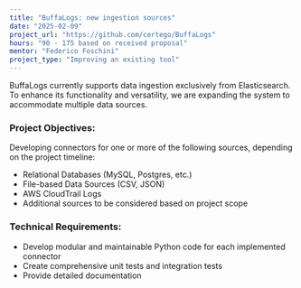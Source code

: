 ```yaml
---
title: "BuffaLogs: new ingestion sources"
date: "2025-02-09"
project_url: "https://github.com/certego/BuffaLogs"
hours: "90 - 175 based on received proposal"
mentor: "Federico Foschini"
project_type: "Improving an existing tool"
---
```


BuffaLogs currently supports data ingestion exclusively from Elasticsearch. To enhance its functionality and versatility, we are expanding the system to accommodate multiple data sources.

### Project Objectives:
Developing connectors for one or more of the following sources, depending on the project timeline:

* Relational Databases (MySQL, Postgres, etc.)
* File-based Data Sources (CSV, JSON)
* AWS CloudTrail Logs
* Additional sources to be considered based on project scope

### Technical Requirements:

* Develop modular and maintainable Python code for each implemented connector
* Create comprehensive unit tests and integration tests
* Provide detailed documentation